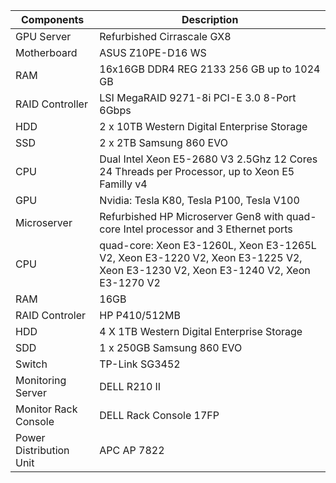 | Components | Description |
| --- | --- |
| GPU Server | Refurbished Cirrascale GX8 |
| Motherboard | ASUS Z10PE-D16 WS |
| RAM | 16x16GB DDR4 REG 2133 256 GB  up to 1024 GB |
| RAID Controller | LSI MegaRAID 9271-8i PCI-E 3.0 8-Port 6Gbps  |
| HDD | 2 x 10TB Western Digital Enterprise Storage  |
| SSD | 2 x 2TB Samsung 860 EVO  |
| CPU | Dual Intel Xeon E5-2680 V3 2.5Ghz 12 Cores 24 Threads per Processor, up to Xeon E5 Familly v4 |
|GPU| Nvidia: Tesla K80, Tesla P100, Tesla V100 |
| Microserver | Refurbished HP Microserver Gen8 with quad-core Intel processor and 3 Ethernet ports|
| CPU| quad-core: Xeon E3-1260L, Xeon E3-1265L V2, Xeon E3-1220 V2, Xeon E3-1225 V2, Xeon E3-1230 V2, Xeon E3-1240 V2,  Xeon E3-1270 V2|
|RAM|16GB|
|RAID Controler | HP P410/512MB |
|HDD | 4 X 1TB Western Digital Enterprise Storage |
| SDD | 1 x 250GB  Samsung 860 EVO |
| Switch | TP-Link SG3452|
| Monitoring Server | DELL R210 II |
| Monitor Rack Console | DELL Rack Console 17FP |
| Power Distribution Unit | APC AP 7822  |
